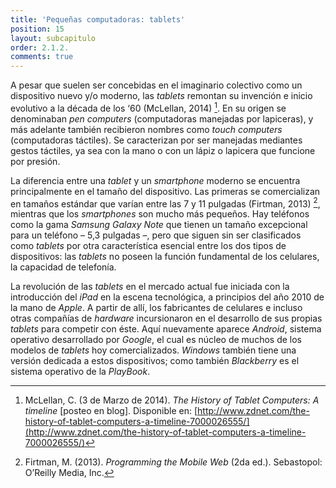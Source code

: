 ```yaml
---
title: 'Pequeñas computadoras: tablets'
position: 15
layout: subcapitulo
order: 2.1.2.
comments: true
---
```


A pesar que suelen ser concebidas en el imaginario colectivo como un dispositivo nuevo y/o moderno, las _tablets_ remontan su invención e inicio evolutivo a la década de los ‘60 (McLellan, 2014) [^fn-mclellan_2014]. En su origen se denominaban _pen computers_ (computadoras manejadas por lapiceras), y más adelante también recibieron nombres como _touch computers_ (computadoras táctiles). Se caracterizan por ser manejadas mediantes gestos táctiles, ya sea con la mano o con un lápiz o lapicera que funcione por presión.

La diferencia entre una _tablet_ y un _smartphone_ moderno se encuentra principalmente en el tamaño del dispositivo. Las primeras se comercializan en tamaños estándar que varían entre las 7 y 11 pulgadas (Firtman, 2013) [^fn-firtman_2013], mientras que los _smartphones_ son mucho más pequeños. Hay teléfonos como la gama _Samsung Galaxy Note_ que tienen un tamaño excepcional para un teléfono – 5,3 pulgadas –, pero que siguen sin ser clasificados como _tablets_ por otra característica esencial entre los dos tipos de dispositivos: las _tablets_ no poseen la función fundamental de los celulares, la capacidad de telefonía.

La revolución de las _tablets_ en el mercado actual fue iniciada con la introducción del _iPad_ en la escena tecnológica, a principios del año 2010 de la mano de _Apple_. A partir de allí, los fabricantes de celulares e incluso otras compañías de _hardware_ incursionaron en el desarrollo de sus propias _tablets_ para competir con éste. Aquí nuevamente aparece _Android_, sistema operativo desarrollado por _Google_, el cual es núcleo de muchos de los modelos de _tablets_ hoy comercializados. _Windows_ también tiene una versión dedicada a estos dispositivos; como también _Blackberry_ es el sistema operativo de la _PlayBook_.

[^fn-mclellan_2014]: McLellan, C. (3 de Marzo de 2014). _The History of Tablet Computers: A timeline_ [posteo en blog]. Disponible en: [http://www.zdnet.com/the-history-of-tablet-computers-a-timeline-7000026555/](http://www.zdnet.com/the-history-of-tablet-computers-a-timeline-7000026555/)
[^fn-firtman_2013]: Firtman, M. (2013). _Programming the Mobile Web_ (2da ed.). Sebastopol: O’Reilly Media, Inc.
